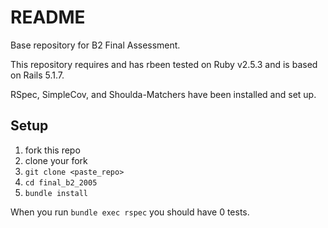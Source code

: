 # README

Base repository for B2 Final Assessment.

This repository requires and has rbeen tested on Ruby v2.5.3 and is based on Rails 5.1.7.

RSpec, SimpleCov, and Shoulda-Matchers have been installed and set up.


## Setup
1. fork this repo
2. clone your fork
3. `git clone <paste_repo>`
4. `cd final_b2_2005`
5. `bundle install`

When you run `bundle exec rspec` you should have 0 tests.
